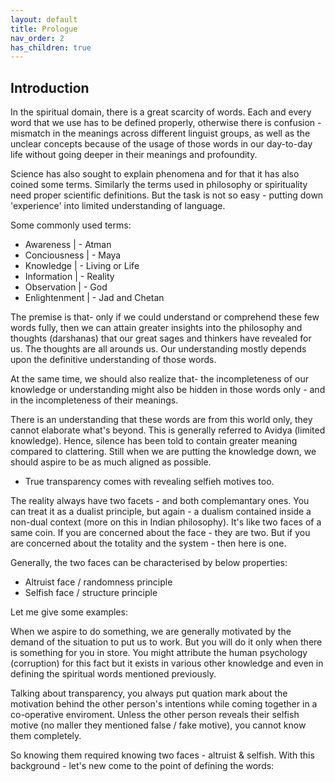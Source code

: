 ```yaml
---
layout: default
title: Prologue
nav_order: 2
has_children: true
---
```


## Introduction

In the spiritual domain, there is a great scarcity of words. Each and every word that we use has to be defined properly, otherwise there is confusion - mismatch in the meanings across different linguist groups, as well as the unclear concepts because of the usage of those words in our day-to-day life without going deeper in their meanings and profoundity.

Science has also sought to explain phenomena and for that it has also coined some terms. Similarly the terms used in philosophy or spirituality need proper scientific definitions. But the task is not so easy - putting down 'experience' into limited understanding of language.

Some commonly used terms:

- Awareness     |   - Atman
- Conciousness  |   - Maya
- Knowledge     |   - Living or Life
- Information   |   - Reality
- Observation   |   - God
- Enlightenment |   - Jad and Chetan


The premise is that- only if we could understand or comprehend these few words fully, then we can attain greater insights into the philosophy and thoughts (darshanas) that our great sages and thinkers have revealed for us. The thoughts are all arounds us. Our understanding mostly depends upon the definitive understanding of those words.

At the same time, we should also realize that- the incompleteness of our knowledge or understanding might also be hidden in those words only - and in the incompleteness of their meanings. 

There is an understanding that these words are from this world only, they cannot elaborate what's beyond. This is generally referred to Avidya (limited knowledge). Hence, silence has been told to contain greater meaning compared to clattering. Still when we are putting the knowledge down, we should aspire to be as much aligned as possible.

- True transparency comes with revealing selfieh motives too.

The reality always have two facets - and both complemantary ones. You can treat it as a dualist principle, but again - a dualism contained inside a non-dual context (more on this in Indian philosophy). It's like two faces of a same coin. If you are concerned about the face - they are two. But if you are concerned about the totality and the system - then here is one.

Generally, the two faces can be characterised by below properties:
- Altruist face / randomness principle 
- Selfish face / structure principle

Let me give some examples: 

When we aspire to do something, we are generally motivated by the demand of the situation to put us to work. But you will do it only when there is something for you in store. You might attribute the human psychology (corruption) for this fact but it exists in various other knowledge and even in defining the spiritual words mentioned previously.

Talking about transparency, you always put quation mark about the motivation behind the other person's intentions while coming together in a co-operative enviroment. Unless the other person reveals their selfish motive (no maller they mentioned false / fake motive), you cannot know them completely. 

So knowing them required knowing two faces - altruist & selfish.
With this background - let's new come to the point of defining the words: